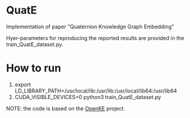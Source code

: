 # QuatE

Implementation of paper "Quaternion Knowledge Graph Embedding"

Hyer-parameters for reproducing the reported results are provided in the train_QuatE_dataset.py.

# How to run 
1.  export LD_LIBRARY_PATH=/usr/local/lib:/usr/lib:/usr/local/lib64:/usr/lib64
2.  CUDA_VISIBLE_DEVICES=0 python3 train_QuatE_dataset.py


NOTE: the code is based on the [OpenKE](https://github.com/thunlp/OpenKE) project.
